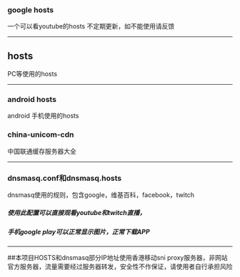 ### google hosts
一个可以看youtube的hosts
不定期更新，如不能使用请反馈

---
## hosts
PC等使用的hosts

---
### android hosts
android 手机使用的hosts


### china-unicom-cdn
中国联通缓存服务器大全

---
### dnsmasq.conf和dnsmasq.hosts
dnsmasq使用的规则，包含google，维基百科，facebook，twitch

##### 使用此配置可以直接观看youtube和twitch直播，
##### 手机google play可以正常显示图片，正常下载APP

---
##本项目HOSTS和dnsmasq部分IP地址使用香港移动sni proxy服务器，非网站官方服务器，流量需要经过服务器转发，安全性不作保证，请使用者自行承担风险
